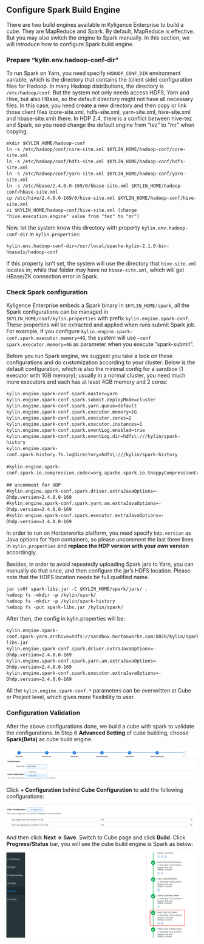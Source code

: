 ## Configure Spark Build Engine
There are two build engines available in Kyligence Enterprise to build a cube. They are MapReduce and Spark. By default, MapReduce is effective. But you may also switch the engine to Spark manually. In this section, we will introduce how to configure Spark build engine.

### Prepare “kylin.env.hadoop-conf-dir”

To run Spark on Yarn, you need specify `HADOOP_CONF_DIR` environment variable, which is the directory that contains the (client side) configuration files for Hadoop. In many Hadoop distributions, the directory is `/etc/hadoop/conf`. But the system not only needs access HDFS, Yarn and Hive, but also HBase, so the default directory might not have all necessary files. In this case, you need create a new directory and then copy or link those client files (core-site.xml, hdfs-site.xml, yarn-site.xml, hive-site.xml and hbase-site.xml) there. In HDP 2.4, there is a conflict between hive-tez and Spark, so you need change the default engine from “tez” to “mr” when copying.

```shell
mkdir $KYLIN_HOME/hadoop-conf
ln -s /etc/hadoop/conf/core-site.xml $KYLIN_HOME/hadoop-conf/core-site.xml 
ln -s /etc/hadoop/conf/hdfs-site.xml $KYLIN_HOME/hadoop-conf/hdfs-site.xml 
ln -s /etc/hadoop/conf/yarn-site.xml $KYLIN_HOME/hadoop-conf/yarn-site.xml 
ln -s /etc/hbase/2.4.0.0-169/0/hbase-site.xml $KYLIN_HOME/hadoop-conf/hbase-site.xml 
cp /etc/hive/2.4.0.0-169/0/hive-site.xml $KYLIN_HOME/hadoop-conf/hive-site.xml 
vi $KYLIN_HOME/hadoop-conf/hive-site.xml (change "hive.execution.engine" value from "tez" to "mr")
```

Now, let the system know this directory with property `kylin.env.hadoop-conf-dir` in `kylin.properties`:

```properties
kylin.env.hadoop-conf-dir=/usr/local/apache-kylin-2.1.0-bin-hbase1x/hadoop-conf
```

If this property isn’t set, the system will use the directory that `hive-site.xml` locates in; while that folder may have no `hbase-site.xml`, which will get HBase/ZK connection error in Spark.

### Check Spark configuration

Kyligence Enterprise embeds a Spark binary in `$KYLIN_HOME/spark`, all the Spark configurations can be managed in `$KYLIN_HOME/conf/kylin.properties` with prefix `kylin.engine.spark-conf`. These properties will be extracted and applied when runs submit Spark job. For example, if you configure `kylin.engine.spark-conf.spark.executor.memory=4G`, the system will use `–conf spark.executor.memory=4G` as parameter when you execute “spark-submit”.

Before you run Spark engine, we suggest you take a look on these configurations and do customization according to your cluster. Below is the default configuration, which is also the minimal config for a sandbox (1 executor with 1GB memory); usually in a normal cluster, you need much more executors and each has at least 4GB memory and 2 cores:

```properties
kylin.engine.spark-conf.spark.master=yarn
kylin.engine.spark-conf.spark.submit.deployMode=cluster
kylin.engine.spark-conf.spark.yarn.queue=default
kylin.engine.spark-conf.spark.executor.memory=1G
kylin.engine.spark-conf.spark.executor.cores=2
kylin.engine.spark-conf.spark.executor.instances=1
kylin.engine.spark-conf.spark.eventLog.enabled=true
kylin.engine.spark-conf.spark.eventLog.dir=hdfs\:///kylin/spark-history
kylin.engine.spark-conf.spark.history.fs.logDirectory=hdfs\:///kylin/spark-history

#kylin.engine.spark-conf.spark.io.compression.codec=org.apache.spark.io.SnappyCompressionCodec

## uncomment for HDP
#kylin.engine.spark-conf.spark.driver.extraJavaOptions=-Dhdp.version=2.4.0.0-169
#kylin.engine.spark-conf.spark.yarn.am.extraJavaOptions=-Dhdp.version=2.4.0.0-169
#kylin.engine.spark-conf.spark.executor.extraJavaOptions=-Dhdp.version=2.4.0.0-169
```

In order to run on Hortonworks platform, you need specify `hdp.version` as Java options for Yarn containers, so please uncomment the last three lines in `kylin.properties` and **replace the HDP version with your own version** accordingly.

Besides, in order to avoid repeatedly uploading Spark jars to Yarn, you can manually do that once, and then configure the jar’s HDFS location. Please note that the HDFS location needs be full qualified name.

```shell
jar cv0f spark-libs.jar -C $KYLIN_HOME/spark/jars/ .
hadoop fs -mkdir -p /kylin/spark/
hadoop fs -mkdir -p /kylin/spark-history
hadoop fs -put spark-libs.jar /kylin/spark/
```

After then, the config in kylin.properties will be:

```properties
kylin.engine.spark-conf.spark.yarn.archive=hdfs://sandbox.hortonworks.com:8020/kylin/spark/spark-libs.jar
kylin.engine.spark-conf.spark.driver.extraJavaOptions=-Dhdp.version=2.4.0.0-169
kylin.engine.spark-conf.spark.yarn.am.extraJavaOptions=-Dhdp.version=2.4.0.0-169
kylin.engine.spark-conf.spark.executor.extraJavaOptions=-Dhdp.version=2.4.0.0-169
```

All the `kylin.engine.spark-conf.*` parameters can be overwritten at Cube or Project level, which gives more flexibility to user.

### Configuration Validation

After the above configurations done, we build a cube with spark to validate the configurations. In Step 6 **Advanced Setting** of cube building, choose **Spark(Beta)** as cube build engine.

![Choose Spark(Beta) as cubing engine](images/spark1.en.png)

 Click **+ Configuration** behind **Cube Configuration** to add the following configurations:

![Add configurations](images/spark3.en.png)

And then click **Next -> Save**. Switch to Cube page and click **Build**. Click **Progress/Status** bar, you will see the cube build engine is Spark as below:

![Spark cubing engine](images/spark2.en.png)
